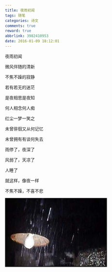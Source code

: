 ```yaml
---
title: 夜雨初闻
tags: 随笔
categories: 诗文
comments: true
reward: true
abbrlink: 3982410953
date: 2016-01-09 18:12:01
---
```

夜雨初闻

微风伴随的清新


不焦不躁的寂静

若有若无的迷茫
<!-- more -->


是夜相思是夜知

何人相念何人痴


红尘一梦一笑之

未曾徘徊又从何记忆

未曾拥有有谈何失去


雨停了，夜深了

风弱了，天凉了

人睡了

就这样，像夜一样

不焦不躁，不喜不悲


![p1](/assets/img/40351488101521.jpg)